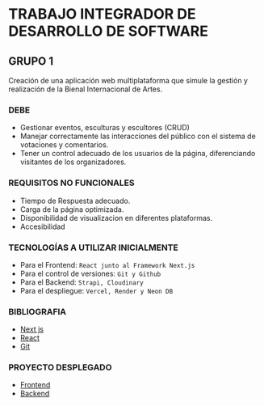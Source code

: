 
# TRABAJO INTEGRADOR DE DESARROLLO DE SOFTWARE

## GRUPO 1

Creación de una aplicación web multiplataforma que simule la gestión y realización de la Bienal Internacional de Artes.

### DEBE

- Gestionar eventos, esculturas y escultores (CRUD)
- Manejar correctamente las interacciones del público con el sistema de votaciones y comentarios.
- Tener un control adecuado de los usuarios de la página, diferenciando visitantes de los organizadores.

### REQUISITOS NO FUNCIONALES

- Tiempo de Respuesta adecuado.
- Carga de la página optimizada.
- Disponibilidad de visualizacion en diferentes plataformas.
- Accesibilidad

### TECNOLOGÍAS A UTILIZAR INICIALMENTE

- Para el Frontend: ```React junto al Framework Next.js```
- Para el control de versiones: ```Git y Github```
- Para el Backend: ```Strapi, Cloudinary```
- Para el despliegue: ```Vercel, Render y Neon DB```

### BIBLIOGRAFIA

- [Next js](https://nextjs.org/docs)
- [React](https://es.react.dev/reference/react)
- [Git](https://git-scm.com/book/en/v2)

### PROYECTO DESPLEGADO

- [Frontend](https://bienal-dsi-grupo1.vercel.app/)
- [Backend](https://strapi-production-ftxr.onrender.com/admin)